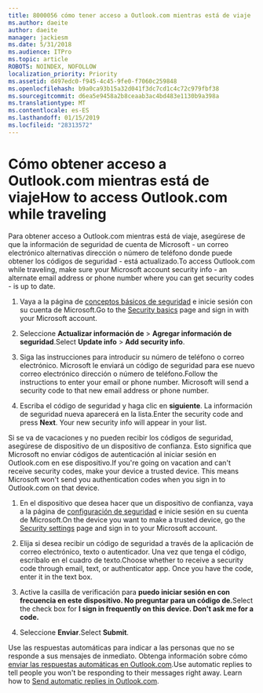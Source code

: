 ```yaml
---
title: 8000056 cómo tener acceso a Outlook.com mientras está de viaje
ms.author: daeite
author: daeite
manager: jackiesm
ms.date: 5/31/2018
ms.audience: ITPro
ms.topic: article
ROBOTS: NOINDEX, NOFOLLOW
localization_priority: Priority
ms.assetid: d497edc0-f945-4c45-9fe0-f7060c259848
ms.openlocfilehash: b9a0ca93b15a32d041f3dc7cd1c4c72c979fbf38
ms.sourcegitcommit: d6ea5e9458a2b8ceaab3ac4bd483e1130b9a398a
ms.translationtype: MT
ms.contentlocale: es-ES
ms.lasthandoff: 01/15/2019
ms.locfileid: "28313572"
---
```

# <a name="how-to-access-outlookcom-while-traveling"></a><span data-ttu-id="ffef2-102">Cómo obtener acceso a Outlook.com mientras está de viaje</span><span class="sxs-lookup"><span data-stu-id="ffef2-102">How to access Outlook.com while traveling</span></span>

<span data-ttu-id="ffef2-103">Para obtener acceso a Outlook.com mientras está de viaje, asegúrese de que la información de seguridad de cuenta de Microsoft - un correo electrónico alternativas dirección o número de teléfono donde puede obtener los códigos de seguridad - está actualizado.</span><span class="sxs-lookup"><span data-stu-id="ffef2-103">To access Outlook.com while traveling, make sure your Microsoft account security info - an alternate email address or phone number where you can get security codes - is up to date.</span></span>
  
1. <span data-ttu-id="ffef2-104">Vaya a la página de [conceptos básicos de seguridad](https://go.microsoft.com/fwlink/p/?linkid=842325) e inicie sesión con su cuenta de Microsoft.</span><span class="sxs-lookup"><span data-stu-id="ffef2-104">Go to the [Security basics](https://go.microsoft.com/fwlink/p/?linkid=842325) page and sign in with your Microsoft account.</span></span> 
    
2. <span data-ttu-id="ffef2-105">Seleccione **Actualizar información de** \> **Agregar información de seguridad**.</span><span class="sxs-lookup"><span data-stu-id="ffef2-105">Select **Update info** \> **Add security info**.</span></span> 
    
3. <span data-ttu-id="ffef2-p101">Siga las instrucciones para introducir su número de teléfono o correo electrónico. Microsoft le enviará un código de seguridad para ese nuevo correo electrónico dirección o número de teléfono.</span><span class="sxs-lookup"><span data-stu-id="ffef2-p101">Follow the instructions to enter your email or phone number. Microsoft will send a security code to that new email address or phone number.</span></span>
    
4. <span data-ttu-id="ffef2-p102">Escriba el código de seguridad y haga clic en **siguiente**. La información de seguridad nueva aparecerá en la lista.</span><span class="sxs-lookup"><span data-stu-id="ffef2-p102">Enter the security code and press **Next**. Your new security info will appear in your list.</span></span> 
    
<span data-ttu-id="ffef2-p103">Si se va de vacaciones y no pueden recibir los códigos de seguridad, asegúrese de dispositivo de un dispositivo de confianza. Esto significa que Microsoft no enviar códigos de autenticación al iniciar sesión en Outlook.com en ese dispositivo.</span><span class="sxs-lookup"><span data-stu-id="ffef2-p103">If you're going on vacation and can't receive security codes, make your device a trusted device. This means Microsoft won't send you authentication codes when you sign in to Outlook.com on that device.</span></span>
  
1. <span data-ttu-id="ffef2-112">En el dispositivo que desea hacer que un dispositivo de confianza, vaya a la página de [configuración de seguridad](https://go.microsoft.com/fwlink/p/?linkid=2002000&amp;clcid=0x409) e inicie sesión en su cuenta de Microsoft.</span><span class="sxs-lookup"><span data-stu-id="ffef2-112">On the device you want to make a trusted device, go the [Security settings](https://go.microsoft.com/fwlink/p/?linkid=2002000&amp;clcid=0x409) page and sign in to your Microsoft account.</span></span> 
    
2. <span data-ttu-id="ffef2-p104">Elija si desea recibir un código de seguridad a través de la aplicación de correo electrónico, texto o autenticador. Una vez que tenga el código, escríbalo en el cuadro de texto.</span><span class="sxs-lookup"><span data-stu-id="ffef2-p104">Choose whether to receive a security code through email, text, or authenticator app. Once you have the code, enter it in the text box.</span></span>
    
3. <span data-ttu-id="ffef2-115">Active la casilla de verificación para **puedo iniciar sesión en con frecuencia en este dispositivo. No preguntar para un código de.**</span><span class="sxs-lookup"><span data-stu-id="ffef2-115">Select the check box for **I sign in frequently on this device. Don't ask me for a code.**</span></span>
    
4. <span data-ttu-id="ffef2-116">Seleccione **Enviar**.</span><span class="sxs-lookup"><span data-stu-id="ffef2-116">Select **Submit**.</span></span> 
    
<span data-ttu-id="ffef2-p105">Use las respuestas automáticas para indicar a las personas que no se responde a sus mensajes de inmediato. Obtenga información sobre cómo [enviar las respuestas automáticas en Outlook.com](https://go.microsoft.com/fwlink/p/?linkid=2002100&amp;clcid=0x409).</span><span class="sxs-lookup"><span data-stu-id="ffef2-p105">Use automatic replies to tell people you won't be responding to their messages right away. Learn how to [Send automatic replies in Outlook.com](https://go.microsoft.com/fwlink/p/?linkid=2002100&amp;clcid=0x409).</span></span>
  

